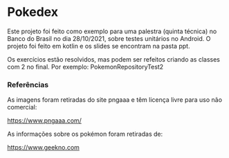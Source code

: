 # Pokedex

Este projeto foi feito como exemplo para uma palestra (quinta técnica) no Banco do Brasil no dia 28/10/2021, sobre testes unitários no Android. O projeto foi feito em kotlin e os slides se encontram na pasta ppt.

Os exercícios estão resolvidos, mas podem ser refeitos criando as classes com 2 no final. Por exemplo: PokemonRepositoryTest2


### Referências
As imagens foram retiradas do site pngaaa e têm licença livre para uso não comercial:

https://www.pngaaa.com/

As informações sobre os pokémon foram retiradas de:

https://www.geekno.com